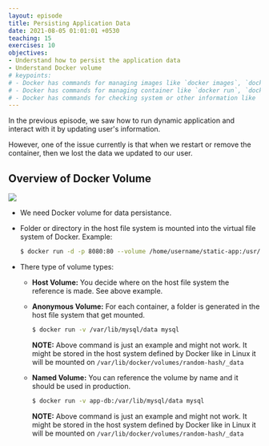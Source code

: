 ```yaml
---
layout: episode
title: Persisting Application Data
date: 2021-08-05 01:01:01 +0530
teaching: 15
exercises: 10
objectives:
- Understand how to persist the application data
- Understand Docker volume
# keypoints:
# - Docker has commands for managing images like `docker images`, `docker rmi`, `docker build`.
# - Docker has commands for managing container like `docker run`, `docker exec`, `docker ps`, `docker inspect` etc.
# - Docker has commands for checking system or other information like `docker info`, `docker version`, `docker stats` etc.
---
```


In the previous episode, we saw how to run dynamic application and interact with it by updating user's information.

However, one of the issue currently is that when we restart or remove the container, then we lost the data we updated to our user.

## Overview of Docker Volume

<img src="https://docs.docker.com/storage/images/types-of-mounts.png" class="embed-img">

- We need Docker volume for data persistance.
- Folder or directory in the host file system is mounted into the virtual file system of Docker. Example:

  ~~~bash
  $ docker run -d -p 8080:80 --volume /home/username/static-app:/usr/share/nginx/html nginx
  ~~~

- There type of volume types:

  - __Host Volume:__ You decide where on the host file system the reference is made. See above example.
  - __Anonymous Volume:__ For each container, a folder is generated in the host file system that get mounted.

    ~~~bash
    $ docker run -v /var/lib/mysql/data mysql
    ~~~

    __NOTE:__ Above command is just an example and might not work. It might be stored in the host system defined by Docker like in Linux it will be mounted on `/var/lib/docker/volumes/random-hash/_data`

  - __Named Volume:__ You can reference the volume by name and it should be used in production.

    ~~~bash
    $ docker run -v app-db:/var/lib/mysql/data mysql
    ~~~

    __NOTE:__ Above command is just an example and might not work. It might be stored in the host system defined by Docker like in Linux it will be mounted on `/var/lib/docker/volumes/random-hash/_data`
